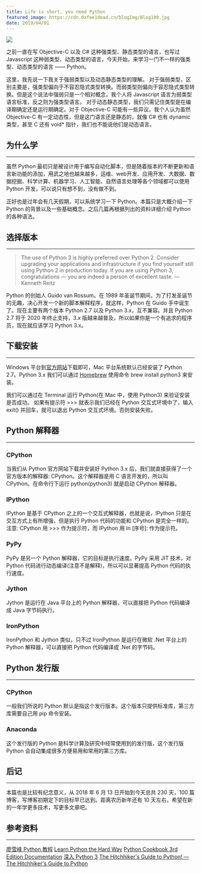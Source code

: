 ```yaml
---
title: Life is short, you need Python
featured_image: https://cdn.0xfee1dead.cn/blogImg/Blog100.jpg
date: 2019/04/01
---
```


![](https://cdn.0xfee1dead.cn/contentImg/python/python1.jpg)

之前一直在写 Objective-C 以及 C# 这种强类型、静态类型的语言，也写过 Javascript 这种弱类型、动态类型的语言，今天开始，来学习一门不一样的强类型、动态类型的语言 —— Python。

这里，我先说一下我关于强弱类型以及动态静态类型的理解。
对于强弱类型，区别主要是，强类型偏向于不容忍隐式类型转换。而弱类型则偏向于容忍隐式类型转换。但是这个说法中强弱只是一个相对概念，我个人将 Javascript 语言为弱类型语言标准，反之则为强类型语言。
对于动态静态类型，我们只需记住类型是在编译期确定还是运行期确定。对于 Objective-C 可能有一些异议，我个人认为虽然 Objective-C 有一定动态性，但是这门语言还是静态的，就像 C# 也有 dynamic 类型，甚至 C 还有 void* 指针，我们也不能说他们是动态语言。

## 为什么学
***  
虽然 Python 最初只是被设计用于编写自动化脚本，但是随着版本的不断更新和语言新功能的添加，用武之地也越来越多，运维、web开发、应用开发、大数据、数据挖掘、科学计算、机器学习、人工智能、自然语言处理等各个领域都可以使用 Python 开发，可以说只有想不到，没有做不到。

正好也是过年会有几天假期，可以系统学习一下 Python。本篇只是大概介绍一下 Python 的背景以及一些基础概念。之后几篇再根据列出的资料详细介绍 Python 的各种语法。

## 选择版本
***  
> The use of Python 3 is highly preferred over Python 2. Consider upgrading your applications and infrastructure if you find yourself still using Python 2 in production today. If you are using Python 3, congratulations — you are indeed a person of excellent taste. — Kenneth Reitz

Python 的创始人 Guido van Rossum。在 1989 年圣诞节期间，为了打发圣诞节的无趣，决心开发一个新的脚本解释程序，就这样，Python 在 Guido 手中诞生了。现在主要有两个版本 Python 2.7 以及 Python 3.x，互不兼容。并且 Python 2.7 将于 2020 年终止支持，3.x 版越来越普及，所以如果你是一个有追求的程序员，现在就应该学习 Python 3.x。

## 下载安装
***  
Windows 平台到[官方网站](https://www.python.org/downloads/)下载即可，Mac 平台系统默认已经安装了 Python 2.7。Python 3.x 我们可以通过 [Homebrew](https://brew.sh/) 使用命令 brew install python3 来安装。

我们可以通过在 Terminal 运行 Python(在 Mac 中，使用 Python3) 来验证安装是否成功。
如果有提示符 >>> 就表示我们已经在 Python 交互式环境中了，输入 exit() 并回车，就可以退出 Python 交互式环境。否则安装失败。

## Python 解释器
***  
### CPython
当我们从 Python 官方网站下载并安装好 Python 3.x 后，我们就直接获得了一个官方版本的解释器: CPython。这个解释器是用 C 语言开发的，所以叫 CPython。在命令行下运行 python(python3) 就是启动 CPython 解释器。

### IPython
IPython 是基于 CPython 之上的一个交互式解释器，也就是说，IPython 只是在交互方式上有所增强，但是执行 Python 代码的功能和 CPython 是完全一样的。
注意: CPython 用 >>> 作为提示符，而 IPython 用 In [序号]: 作为提示符。

### PyPy
PyPy 是另一个 Python 解释器，它的目标是执行速度。PyPy 采用 JIT 技术，对 Python 代码进行动态编译(注意不是解释)，所以可以显著提高 Python 代码的执行速度。

### Jython
Jython 是运行在 Java 平台上的 Python 解释器，可以直接把 Python 代码编译成 Java 字节码执行。

### IronPython
IronPython 和 Jython 类似，只不过 IronPython 是运行在微软 .Net 平台上的 Python 解释器，可以直接把 Python 代码编译成 .Net 的字节码。

## Python 发行版
***  
### CPython
一般我们所说的 Python 默认是指这个发行版本。这个版本只提供标准库，第三方库需要自己用 pip 命令安装。

### Anaconda
这个发行版的 Python 是科学计算及研究中经常使用到的发行版，这个发行版 Python 会自动集成很多方便易用和常用的第三方库。

## 后记
***  
本篇也是比较有纪念意义，从 2018 年 6 月 13 日开始到今天总共 230 天，100 篇博客，写博客初期定下的目标早已达到。距离农历新年还有 10 天左右，希望在新的一年学更多技术，写更多文章吧。

## 参考资料
***  
[廖雪峰 Python 教程](https://www.liaoxuefeng.com/wiki/0014316089557264a6b348958f449949df42a6d3a2e542c000)
[Learn Python the Hard Way](https://learnpythonthehardway.org/book/)
[Python Cookbook 3rd Edition Documentation](https://python3-cookbook.readthedocs.io/zh_CN/latest/)
[深入 Python 3](https://woodpecker.org.cn/diveintopython3/table-of-contents.html)
[The Hitchhiker's Guide to Python! — The Hitchhiker's Guide to Python](https://docs.python-guide.org/)